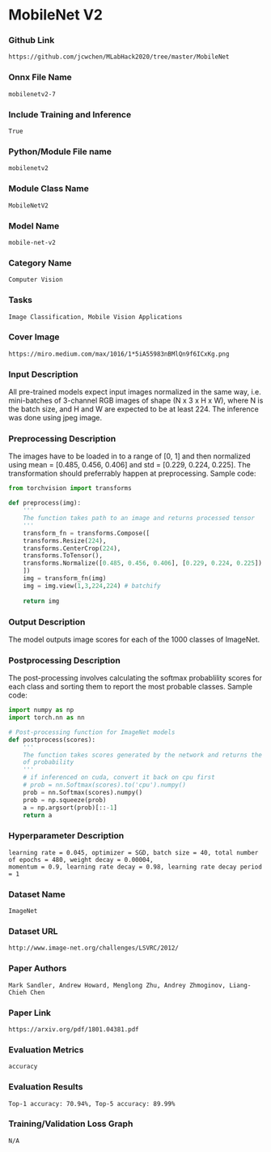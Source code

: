 # MobileNet V2

### Github Link
```https://github.com/jcwchen/MLabHack2020/tree/master/MobileNet```

### Onnx File Name
```mobilenetv2-7```

### Include Training and Inference
```True```

### Python/Module File name
```mobilenetv2```

### Module Class Name
```MobileNetV2```

### Model Name
```mobile-net-v2```

### Category Name
```Computer Vision```

### Tasks
```Image Classification, Mobile Vision Applications```

### Cover Image
```https://miro.medium.com/max/1016/1*5iA55983nBMlQn9f6ICxKg.png```

### Input Description
All pre-trained models expect input images normalized in the same way, i.e. mini-batches of 3-channel RGB images of shape (N x 3 x H x W), 
where N is the batch size, and H and W are expected to be at least 224. The inference was done using jpeg image.

### Preprocessing Description
The images have to be loaded in to a range of [0, 1] and then normalized using mean = [0.485, 0.456, 0.406] and std = [0.229, 0.224, 0.225]. 
The transformation should preferrably happen at preprocessing. Sample code:
```python
from torchvision import transforms

def preprocess(img):   
    '''
    The function takes path to an image and returns processed tensor
    '''
    transform_fn = transforms.Compose([
    transforms.Resize(224),
    transforms.CenterCrop(224),
    transforms.ToTensor(),
    transforms.Normalize([0.485, 0.456, 0.406], [0.229, 0.224, 0.225])
    ])
    img = transform_fn(img)
    img = img.view(1,3,224,224) # batchify
    
    return img
```

### Output Description
The model outputs image scores for each of the 1000 classes of ImageNet.

### Postprocessing Description
The post-processing involves calculating the softmax probablility scores for each class and sorting them to report the most probable classes.
Sample code:
```python
import numpy as np
import torch.nn as nn

# Post-processing function for ImageNet models
def postprocess(scores): 
    '''
    The function takes scores generated by the network and returns the class IDs in decreasing order
    of probability
    '''
    # if inferenced on cuda, convert it back on cpu first
    # prob = nn.Softmax(scores).to('cpu').numpy()
    prob = nn.Softmax(scores).numpy()
    prob = np.squeeze(prob)
    a = np.argsort(prob)[::-1]
    return a
```

### Hyperparameter Description
```
learning rate = 0.045, optimizer = SGD, batch size = 40, total number of epochs = 480, weight decay = 0.00004, 
momentum = 0.9, learning rate decay = 0.98, learning rate decay period = 1
```

### Dataset Name
```ImageNet```

### Dataset URL
```http://www.image-net.org/challenges/LSVRC/2012/```

### Paper Authors
```Mark Sandler, Andrew Howard, Menglong Zhu, Andrey Zhmoginov, Liang-Chieh Chen```

### Paper Link
```https://arxiv.org/pdf/1801.04381.pdf```

### Evaluation Metrics
```accuracy```

### Evaluation Results
```Top-1 accuracy: 70.94%, Top-5 accuracy: 89.99%```

### Training/Validation Loss Graph
```N/A```
